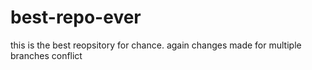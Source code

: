 # best-repo-ever
this is the best reopsitory for chance.
again changes made for multiple branches conflict
